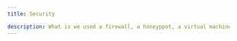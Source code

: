 ```yaml
---
title: Security

description: What is we used a firewall, a honeyppot, a virtual machine and a proxy? Would we be safer? At what cost though?
---
```


